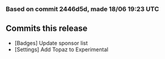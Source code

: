 ### Based on commit 2446d5d, made 18/06 19:23 UTC
## Commits this release
  - [Badges] Update sponsor list
  - [Settings] Add Topaz to Experimental